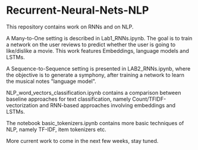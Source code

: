 # Recurrent-Neural-Nets-NLP
This repository contains work on RNNs and on NLP. 

A Many-to-One setting is described in Lab1_RNNs.ipynb. The goal is to train a network on the user reviews to predict whether the user is going to like/dislike a movie. This work features Embeddings, language models and LSTMs.

A Sequence-to-Sequence setting is presented in LAB2_RNNs.ipynb, where the objective is to generate a symphony, after training a network to learn the musical notes "language model". 

NLP_word_vectors_classification.ipynb contains a comparison between baseline approaches for text classification, namely Count/TFIDF-vectorization and RNN-based approaches involving embeddings and LSTMs.

The notebook basic_tokenizers.ipynb contains more basic techniques of NLP, namely TF-IDF, item tokenizers etc.

More current work to come in the next few weeks, stay tuned.
